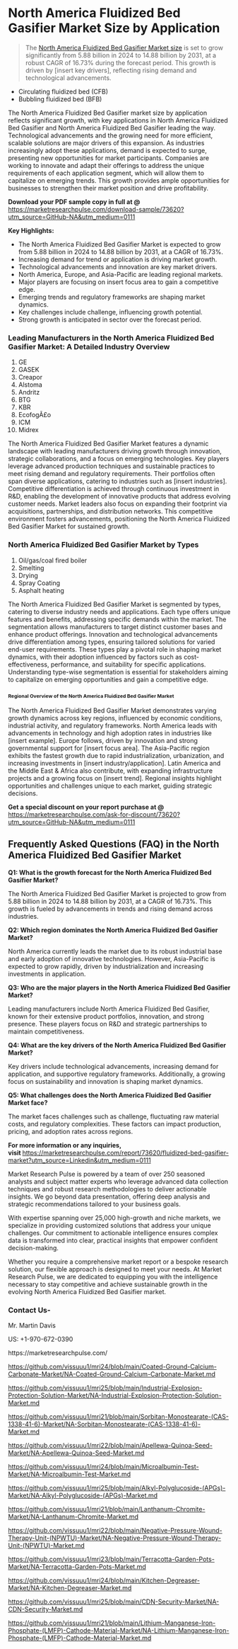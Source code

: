 <h1>North America Fluidized Bed Gasifier Market&nbsp;Size by Application</h1><blockquote><p>The <a href="https://marketresearchpulse.com/download-sample/73620?utm_source=GitHub-NA&amp;utm_medium=0111">North America Fluidized Bed Gasifier Market size</a> is set to grow significantly from 5.88 billion in 2024 to 14.88 billion by 2031, at a robust CAGR of 16.73% during the forecast period. This growth is driven by [insert key drivers], reflecting rising demand and technological advancements.</p></blockquote><ul><li>Circulating fluidized bed (CFB)<li> Bubbling fluidized bed (BFB)</li></ul><p>The North America Fluidized Bed Gasifier market size by application reflects significant growth, with key applications in North America Fluidized Bed Gasifier and North America Fluidized Bed Gasifier leading the way. Technological advancements and the growing need for more efficient, scalable solutions are major drivers of this expansion. As industries increasingly adopt these applications, demand is expected to surge, presenting new opportunities for market participants. Companies are working to innovate and adapt their offerings to address the unique requirements of each application segment, which will allow them to capitalize on emerging trends. This growth provides ample opportunities for businesses to strengthen their market position and drive profitability.</p><p><strong>Download your PDF sample copy in full at @ </strong><a href="https://marketresearchpulse.com/download-sample/73620?utm_source=GitHub-NA&amp;utm_medium=0111">https://marketresearchpulse.com/download-sample/73620?utm_source=GitHub-NA&amp;utm_medium=0111</a></p><p><strong>Key Highlights: </strong></p><ul><li>The North America Fluidized Bed Gasifier Market is expected to grow from 5.88 billion in 2024 to 14.88 billion by 2031, at a CAGR of 16.73%.</li><li>Increasing demand for trend or application is driving market growth.</li><li>Technological advancements and innovation are key market drivers.</li><li>North America, Europe, and Asia-Pacific are leading regional markets.</li><li>Major players are focusing on insert focus area to gain a competitive edge.</li><li>Emerging trends and regulatory frameworks are shaping market dynamics.</li><li>Key challenges include challenge, influencing growth potential.</li><li>Strong growth is anticipated in sector over the forecast period.</li></ul><h3>Leading Manufacturers in the North America Fluidized Bed Gasifier Market: A Detailed Industry Overview</h3><ol><li>GE</li><li>GASEK</li><li>Creapor</li><li>Alstoma</li><li>Andritz</li><li>BTG</li><li>KBR</li><li>EcofogÃ£o</li><li>ICM</li><li>Midrex</li></ol><div class="flex max-w-full flex-col flex-grow"><div class="min-h-8 text-message flex w-full flex-col items-end gap-2 whitespace-normal break-words [.text-message+&amp;]:mt-5" dir="auto" data-message-author-role="assistant" data-message-id="fd8432e4-4910-450d-b182-61b7bfb0a01f" data-message-model-slug="gpt-4o"><div class="flex w-full flex-col gap-1 empty:hidden first:pt-[3px]"><div class="markdown prose w-full break-words dark:prose-invert light"><p>The North America Fluidized Bed Gasifier Market features a dynamic landscape with leading manufacturers driving growth through innovation, strategic collaborations, and a focus on emerging technologies. Key players leverage advanced production techniques and sustainable practices to meet rising demand and regulatory requirements. Their portfolios often span diverse applications, catering to industries such as [insert industries]. Competitive differentiation is achieved through continuous investment in R&amp;D, enabling the development of innovative products that address evolving customer needs. Market leaders also focus on expanding their footprint via acquisitions, partnerships, and distribution networks. This competitive environment fosters advancements, positioning the North America Fluidized Bed Gasifier Market for sustained growth.</p></div></div></div></div><h3>North America Fluidized Bed Gasifier Market by Types</h3><ol><li>Oil/gas/coal fired boiler<li> Smelting<li> Drying<li> Spray Coating<li> Asphalt heating</li></ol><div class="flex max-w-full flex-col flex-grow"><div class="min-h-8 text-message flex w-full flex-col items-end gap-2 whitespace-normal break-words [.text-message+&amp;]:mt-5" dir="auto" data-message-author-role="assistant" data-message-id="084470be-0bb7-4664-bddf-5156b4f41249" data-message-model-slug="gpt-4o-mini"><div class="flex w-full flex-col gap-1 empty:hidden first:pt-[3px]"><div class="markdown prose w-full break-words dark:prose-invert light"><p>The North America Fluidized Bed Gasifier Market is segmented by types, catering to diverse industry needs and applications. Each type offers unique features and benefits, addressing specific demands within the market. The segmentation allows manufacturers to target distinct customer bases and enhance product offerings. Innovation and technological advancements drive differentiation among types, ensuring tailored solutions for varied end-user requirements. These types play a pivotal role in shaping market dynamics, with their adoption influenced by factors such as cost-effectiveness, performance, and suitability for specific applications. Understanding type-wise segmentation is essential for stakeholders aiming to capitalize on emerging opportunities and gain a competitive edge.</p></div></div></div></div><h3><span style="font-size: 11px;">Regional Overview of the North America Fluidized Bed Gasifier Market</span></h3><div class="flex max-w-full flex-col flex-grow"><div class="min-h-8 text-message flex w-full flex-col items-end gap-2 whitespace-normal break-words [.text-message+&amp;]:mt-5" dir="auto" data-message-author-role="assistant" data-message-id="e9038762-ce64-4e30-91c9-9bd413514231" data-message-model-slug="gpt-4o-mini"><div class="flex w-full flex-col gap-1 empty:hidden first:pt-[3px]"><div class="markdown prose w-full break-words dark:prose-invert light"><p>The North America Fluidized Bed Gasifier Market demonstrates varying growth dynamics across key regions, influenced by economic conditions, industrial activity, and regulatory frameworks. North America leads with advancements in technology and high adoption rates in industries like [insert example]. Europe follows, driven by innovation and strong governmental support for [insert focus area]. The Asia-Pacific region exhibits the fastest growth due to rapid industrialization, urbanization, and increasing investments in [insert industry/application]. Latin America and the Middle East &amp; Africa also contribute, with expanding infrastructure projects and a growing focus on [insert trend]. Regional insights highlight opportunities and challenges unique to each market, guiding strategic decisions.</p></div></div></div></div><p><strong>Get a special discount on your report purchase at @ </strong><a href="https://marketresearchpulse.com/ask-for-discount/73620?utm_source=GitHub-NA&amp;utm_medium=0111">https://marketresearchpulse.com/ask-for-discount/73620?utm_source=GitHub-NA&amp;utm_medium=0111</a></p><h2>Frequently Asked Questions (FAQ) in the North America Fluidized Bed Gasifier Market</h2><p><strong>Q1: What is the growth forecast for the North America Fluidized Bed Gasifier Market?</strong></p><p>The North America Fluidized Bed Gasifier Market is projected to grow from 5.88 billion in 2024 to 14.88 billion by 2031, at a CAGR of 16.73%. This growth is fueled by advancements in trends and rising demand across industries.</p><p><strong>Q2: Which region dominates the North America Fluidized Bed Gasifier Market?</strong></p><p>North America currently leads the market due to its robust industrial base and early adoption of innovative technologies. However, Asia-Pacific is expected to grow rapidly, driven by industrialization and increasing investments in application.</p><p><strong>Q3: Who are the major players in the North America Fluidized Bed Gasifier Market?</strong></p><p>Leading manufacturers include North America Fluidized Bed Gasifier, known for their extensive product portfolios, innovation, and strong presence. These players focus on R&amp;D and strategic partnerships to maintain competitiveness.</p><p><strong>Q4: What are the key drivers of the North America Fluidized Bed Gasifier Market?</strong></p><p>Key drivers include technological advancements, increasing demand for application, and supportive regulatory frameworks. Additionally, a growing focus on sustainability and innovation is shaping market dynamics.</p><p><strong>Q5: What challenges does the North America Fluidized Bed Gasifier Market face?</strong></p><p>The market faces challenges such as challenge, fluctuating raw material costs, and regulatory complexities. These factors can impact production, pricing, and adoption rates across regions.</p><p><strong>For more information or any inquiries, visit&nbsp;</strong><a href="https://marketresearchpulse.com/report/73620/fluidized-bed-gasifier-market?utm_source=Linkedin&utm_medium=0111">https://marketresearchpulse.com/report/73620/fluidized-bed-gasifier-market?utm_source=Linkedin&utm_medium=0111</a></p><p>Market Research Pulse is powered by a team of over 250 seasoned analysts and subject matter experts who leverage advanced data collection techniques and robust research methodologies to deliver actionable insights. We go beyond data presentation, offering deep analysis and strategic recommendations tailored to your business goals.</p><p>With expertise spanning over 25,000 high-growth and niche markets, we specialize in providing customized solutions that address your unique challenges. Our commitment to actionable intelligence ensures complex data is transformed into clear, practical insights that empower confident decision-making.</p><p>Whether you require a comprehensive market report or a bespoke research solution, our flexible approach is designed to meet your needs. At Market Research Pulse, we are dedicated to equipping you with the intelligence necessary to stay competitive and achieve sustainable growth in the evolving North America Fluidized Bed Gasifier market.</p><h3><strong>Contact Us-</strong></h3><p>Mr. Martin Davis</p><p>US: +1-970-672-0390</p><p>https://marketresearchpulse.com/</p><p><a href="https://github.com/vissuuu1/mri24/blob/main/Coated-Ground-Calcium-Carbonate-Market/NA-Coated-Ground-Calcium-Carbonate-Market.md">https://github.com/vissuuu1/mri24/blob/main/Coated-Ground-Calcium-Carbonate-Market/NA-Coated-Ground-Calcium-Carbonate-Market.md</a></p><p><a href="https://github.com/vissuuu1/mri25/blob/main/Industrial-Explosion-Protection-Solution-Market/NA-Industrial-Explosion-Protection-Solution-Market.md">https://github.com/vissuuu1/mri25/blob/main/Industrial-Explosion-Protection-Solution-Market/NA-Industrial-Explosion-Protection-Solution-Market.md</a></p><p><a href="https://github.com/vissuuu1/mri21/blob/main/Sorbitan-Monostearate-(CAS-1338-41-6)-Market/NA-Sorbitan-Monostearate-(CAS-1338-41-6)-Market.md">https://github.com/vissuuu1/mri21/blob/main/Sorbitan-Monostearate-(CAS-1338-41-6)-Market/NA-Sorbitan-Monostearate-(CAS-1338-41-6)-Market.md</a></p><p><a href="https://github.com/vissuuu1/mri22/blob/main/Apellewa-Quinoa-Seed-Market/NA-Apellewa-Quinoa-Seed-Market.md">https://github.com/vissuuu1/mri22/blob/main/Apellewa-Quinoa-Seed-Market/NA-Apellewa-Quinoa-Seed-Market.md</a></p><p><a href="https://github.com/vissuuu1/mri24/blob/main/Microalbumin-Test-Market/NA-Microalbumin-Test-Market.md">https://github.com/vissuuu1/mri24/blob/main/Microalbumin-Test-Market/NA-Microalbumin-Test-Market.md</a></p><p><a href="https://github.com/vissuuu1/mri25/blob/main/Alkyl-Polyglucoside-(APGs)-Market/NA-Alkyl-Polyglucoside-(APGs)-Market.md">https://github.com/vissuuu1/mri25/blob/main/Alkyl-Polyglucoside-(APGs)-Market/NA-Alkyl-Polyglucoside-(APGs)-Market.md</a></p><p><a href="https://github.com/vissuuu1/mri21/blob/main/Lanthanum-Chromite-Market/NA-Lanthanum-Chromite-Market.md">https://github.com/vissuuu1/mri21/blob/main/Lanthanum-Chromite-Market/NA-Lanthanum-Chromite-Market.md</a></p><p><a href="https://github.com/vissuuu1/mri22/blob/main/Negative-Pressure-Wound-Therapy-Unit-(NPWTU)-Market/NA-Negative-Pressure-Wound-Therapy-Unit-(NPWTU)-Market.md">https://github.com/vissuuu1/mri22/blob/main/Negative-Pressure-Wound-Therapy-Unit-(NPWTU)-Market/NA-Negative-Pressure-Wound-Therapy-Unit-(NPWTU)-Market.md</a></p><p><a href="https://github.com/vissuuu1/mri23/blob/main/Terracotta-Garden-Pots-Market/NA-Terracotta-Garden-Pots-Market.md">https://github.com/vissuuu1/mri23/blob/main/Terracotta-Garden-Pots-Market/NA-Terracotta-Garden-Pots-Market.md</a></p><p><a href="https://github.com/vissuuu1/mri24/blob/main/Kitchen-Degreaser-Market/NA-Kitchen-Degreaser-Market.md">https://github.com/vissuuu1/mri24/blob/main/Kitchen-Degreaser-Market/NA-Kitchen-Degreaser-Market.md</a></p><p><a href="https://github.com/vissuuu1/mri25/blob/main/CDN-Security-Market/NA-CDN-Security-Market.md">https://github.com/vissuuu1/mri25/blob/main/CDN-Security-Market/NA-CDN-Security-Market.md</a></p><p><a href="https://github.com/vissuuu1/mri21/blob/main/Lithium-Manganese-Iron-Phosphate-(LMFP)-Cathode-Material-Market/NA-Lithium-Manganese-Iron-Phosphate-(LMFP)-Cathode-Material-Market.md">https://github.com/vissuuu1/mri21/blob/main/Lithium-Manganese-Iron-Phosphate-(LMFP)-Cathode-Material-Market/NA-Lithium-Manganese-Iron-Phosphate-(LMFP)-Cathode-Material-Market.md</a></p>
